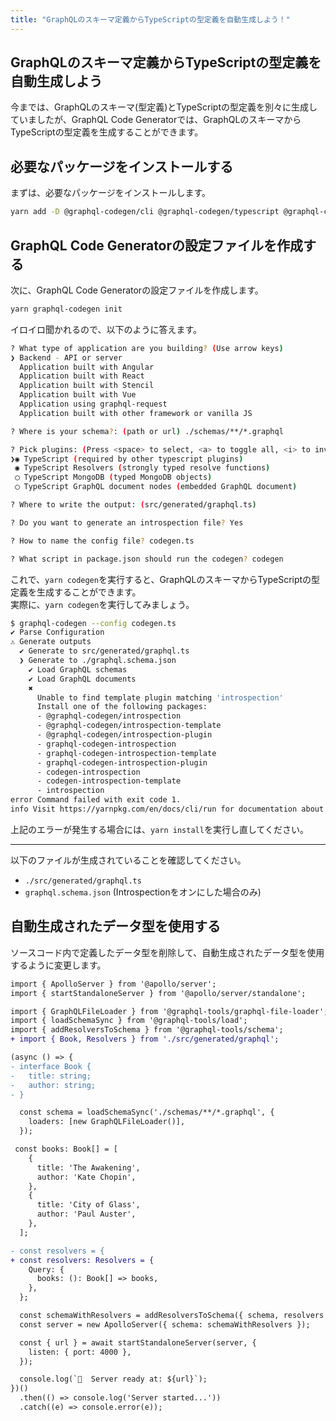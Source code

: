 ```yaml
---
title: "GraphQLのスキーマ定義からTypeScriptの型定義を自動生成しよう！"
---
```


## GraphQLのスキーマ定義からTypeScriptの型定義を自動生成しよう

今までは、GraphQLのスキーマ(型定義)とTypeScriptの型定義を別々に生成していましたが、GraphQL Code Generatorでは、GraphQLのスキーマからTypeScriptの型定義を生成することができます。  

## 必要なパッケージをインストールする

まずは、必要なパッケージをインストールします。

```bash
yarn add -D @graphql-codegen/cli @graphql-codegen/typescript @graphql-codegen/typescript-operations @graphql-codegen/typescript-resolvers
```

## GraphQL Code Generatorの設定ファイルを作成する

次に、GraphQL Code Generatorの設定ファイルを作成します。

```bash
yarn graphql-codegen init
```

イロイロ聞かれるので、以下のように答えます。  

```bash
? What type of application are you building? (Use arrow keys)
❯ Backend - API or server 
  Application built with Angular 
  Application built with React 
  Application built with Stencil 
  Application built with Vue 
  Application using graphql-request 
  Application built with other framework or vanilla JS

? Where is your schema?: (path or url) ./schemas/**/*.graphql

? Pick plugins: (Press <space> to select, <a> to toggle all, <i> to invert selection, and <enter> to proceed)
❯◉ TypeScript (required by other typescript plugins)
 ◉ TypeScript Resolvers (strongly typed resolve functions)
 ◯ TypeScript MongoDB (typed MongoDB objects)
 ◯ TypeScript GraphQL document nodes (embedded GraphQL document)

? Where to write the output: (src/generated/graphql.ts) 

? Do you want to generate an introspection file? Yes

? How to name the config file? codegen.ts

? What script in package.json should run the codegen? codegen
```

これで、`yarn codegen`を実行すると、GraphQLのスキーマからTypeScriptの型定義を生成することができます。  
実際に、`yarn codegen`を実行してみましょう。  

```bash
$ graphql-codegen --config codegen.ts
✔ Parse Configuration
⚠ Generate outputs
  ✔ Generate to src/generated/graphql.ts
  ❯ Generate to ./graphql.schema.json
    ✔ Load GraphQL schemas
    ✔ Load GraphQL documents
    ✖
      Unable to find template plugin matching 'introspection'
      Install one of the following packages:
      - @graphql-codegen/introspection
      - @graphql-codegen/introspection-template
      - @graphql-codegen/introspection-plugin
      - graphql-codegen-introspection
      - graphql-codegen-introspection-template
      - graphql-codegen-introspection-plugin
      - codegen-introspection
      - codegen-introspection-template
      - introspection
error Command failed with exit code 1.
info Visit https://yarnpkg.com/en/docs/cli/run for documentation about this command.
```

上記のエラーが発生する場合には、`yarn install`を実行し直してください。  

---

以下のファイルが生成されていることを確認してください。  

- `./src/generated/graphql.ts`
- `graphql.schema.json` (Introspectionをオンにした場合のみ)

## 自動生成されたデータ型を使用する

ソースコード内で定義したデータ型を削除して、自動生成されたデータ型を使用するように変更します。  

```diff ts
import { ApolloServer } from '@apollo/server';
import { startStandaloneServer } from '@apollo/server/standalone';

import { GraphQLFileLoader } from '@graphql-tools/graphql-file-loader';
import { loadSchemaSync } from '@graphql-tools/load';
import { addResolversToSchema } from '@graphql-tools/schema';
+ import { Book, Resolvers } from './src/generated/graphql';

(async () => {
- interface Book {
-   title: string;
-   author: string;
- }

  const schema = loadSchemaSync('./schemas/**/*.graphql', {
    loaders: [new GraphQLFileLoader()],
  });

 const books: Book[] = [
    {
      title: 'The Awakening',
      author: 'Kate Chopin',
    },
    {
      title: 'City of Glass',
      author: 'Paul Auster',
    },
  ];

- const resolvers = {
+ const resolvers: Resolvers = {
    Query: {
      books: (): Book[] => books,
    },
  };

  const schemaWithResolvers = addResolversToSchema({ schema, resolvers });
  const server = new ApolloServer({ schema: schemaWithResolvers });

  const { url } = await startStandaloneServer(server, {
    listen: { port: 4000 },
  });

  console.log(`🚀  Server ready at: ${url}`);
})()
  .then(() => console.log('Server started...'))
  .catch((e) => console.error(e));
```

